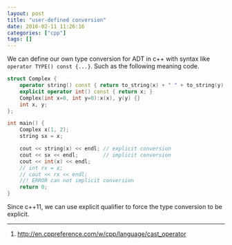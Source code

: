 ```yaml
---
layout: post
title: "user-defined conversion"
date: 2016-02-11 11:26:16
categories: ["cpp"]
tags: []
---
```


We can define our own type conversion for ADT in c++ with syntax like
`operator TYPE() const {...}`. Such as the following meaning code.

```cpp
struct Complex {
	operator string() const { return to_string(x) + " " + to_string(y); }
	explicit operator int() const { return x; }
	Complex(int x=0, int y=0):x(x), y(y) {}
	int x, y;
};

int main() {
	Complex x(1, 2);
	string sx = x;

	cout << string(x) << endl; // explicit conversion
	cout << sx << endl;        // implicit conversion
	cout << int(x) << endl;
	// int rx = x;
	// cout << rx << endl;
	//! ERROR can not implicit conversion
	return 0;
}
```

Since c++11, we can use explicit qualifier to force the type conversion to be
explicit.

---

1. http://en.cppreference.com/w/cpp/language/cast_operator
